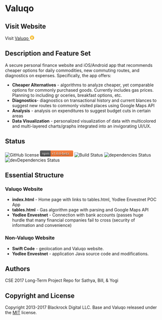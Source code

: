 # Valuqo

## Visit Website

Visit <a href="http://snme.github.io">Valuqo <img src="vqlogo.png" width="15" height="15"/></a>

## Description and Feature Set

A secure personal finance website and iOS/Android app that recommends cheaper options for daily commodities, new commuting routes, and diagnostics on expenses.
Specifically, the app offers:
- **Cheaper Alternatives** - algorithms to analyze cheaper, yet comparable options for commonly purchased goods. Currently includes gas prices. Planning to including gr oceries, breakfast options, etc.
- **Diagnostics**- diagnostics on transactional history and current blances to suggest new routes to commonly visited places using Google Maps API
- **Analysis** - analysis on expenditures to suggest budget cuts in certain areas
- **Data Visualization** - personalized visualization of data with multicolored and multi-layered charts/graphs integrated into an invigorating UI/UX. 

## Status
![GitHub license](https://img.shields.io/badge/license-MIT-blue.svg)
<img src="vqobeta.svg" height="20"/>
![Build Status](https://travis-ci.org/BlackrockDigital/startbootstrap-sb-admin.svg?branch=master)
![dependencies Status](https://david-dm.org/BlackrockDigital/startbootstrap-sb-admin/status.svg)
![devDependencies Status](https://david-dm.org/BlackrockDigital/startbootstrap-sb-admin/dev-status.svg)

## Essential Structure

### Valuqo Website
- **index.html** - Home page with links to tables.html, Yodlee Envestnet POC App
- **tables.html** - Gas algorithm page with parsing and Google Maps API
- **Yodlee Envestnet** - Connection with bank accounts (passes huge hurdle that many financial companies fail to cross (security of information and convenience)

### Non-Valuqo Website
- **Swift Code** - geolocation and Valuqo website.
- **Yodlee Envestnet** - application Java source code and modifications.

## Authors

CSE 2017 Long-Term Project Repo for Sathya, Bill, & Yogi

## Copyright and License

Copyright 2013-2017 Blackrock Digital LLC. Base and Valuqo released under the [MIT](https://github.com/BlackrockDigital/startbootstrap-sb-admin/blob/gh-pages/LICENSE) license.


